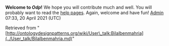 __Welcome to _Odp_!__ We hope you will contribute much and well. 
You will probably want to read the [help pages](http://ontologydesignpatterns.org/wiki/Help:Contents "Help:Contents"). Again, welcome and have fun! [Admin](../User/ValentinaPresutti.md "User:ValentinaPresutti") 07:33, 20 April 2021 (UTC)





Retrieved from "[http://ontologydesignpatterns.org/wiki/User\_talk:Bilalbenmahria](../User_talk/Bilalbenmahria.md)"